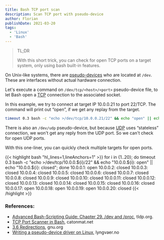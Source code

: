 ```yaml
---
title: Bash TCP port scan
description: Scan TCP port with pseudo-device
author: Florian
publishDate: 2021-03-20
tags:
  - 'Linux'
  - 'Bash'
---
```


> TL;DR
>
> With this short trick, you can check for open TCP ports on a target system, only using bash built-in features.

On Unix-like systems, there are [pseudo-devices](https://en.wikipedia.org/wiki/Device_file#Pseudo-devices) who are located at `/dev`. These are interfaces without actual hardware connection.

Let's execute a command on `/dev/tcp/<host>/<port>` pseudo-device file, to let Bash open a [TCP](https://en.wikipedia.org/wiki/Transmission_Control_Protocol) connection to the associated socket.

In this example, we try to connect at target IP 10.0.0.21 to port 22/TCP.
The command will print out “open”, if we get any replay from the target.
```bash
timeout 0.3 bash -c "echo >/dev/tcp/10.0.0.21/22" && echo "open" || echo "closed"
```

There is also an `/dev/udp` pseudo-device, but because [UDP](https://en.wikipedia.org/wiki/User_Datagram_Protocol) uses “stateless” connection, we won't get any reply from the UDP port. So we can't check for open UDP ports.

With this one-liner, you can quickly check multiple targets for open ports.

{{< highlight bash "hl_lines=1,lineAnchors=1" >}}
for i in {1..20}; do timeout 0.3 bash -c "echo >/dev/tcp/10.0.0.${i}/22" && echo "10.0.0.${i}: open" || echo "10.0.0.${i}: closed"; done
10.0.0.1: open
10.0.0.2: closed
10.0.0.3: closed
10.0.0.4: closed
10.0.0.5: closed
10.0.0.6: closed
10.0.0.7: closed
10.0.0.8: closed
10.0.0.9: closed
10.0.0.10: closed
10.0.0.11: closed
10.0.0.12: closed
10.0.0.13: closed
10.0.0.14: closed
10.0.0.15: closed
10.0.0.16: closed
10.0.0.17: open
10.0.0.18: open
10.0.0.19: open
10.0.0.20: closed
{{< /highlight >}}

### References:
- [Advanced Bash-Scripting Guide: Chapter 29. /dev and /proc](https://tldp.org/LDP/abs/html/devref1.html), tldp.org.
- [TCP Port Scanner in Bash](https://catonmat.net/tcp-port-scanner-in-bash), catonmat.net
- [3.6 Redirections](https://www.gnu.org/software/bash/manual/html_node/Redirections.html), gnu.org
- [Writing a pseudo-device driver on Linux](https://lyngvaer.no/log/writing-pseudo-device-driver), lyngvaer.no

